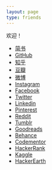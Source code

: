```yaml
---
layout: page
type: friends
---
```

欢迎！

<!-- 这里放一些朋友链接，可以放在这里 -->

<div class="friends-list">
    <ul>
        <li><a href="https://www.jianshu.com/u/78525d43514d">简书</a></li>
        <li><a href="https://github.com/yangjianxin">GitHub</a></li>
        <li><a href="https://www.zhihu.com/people/yang-jian-xin-70">知乎</a></li>
        <li><a href="https://www.douban.com/people/177943046/">豆瓣</a></li>
        <li><a href="https://weibo.com/u/5277102753">微博</a></li>
        <li><a href="https://www.instagram.com/yangjianxin/">Instagram</a></li>
        <li><a href="https://www.facebook.com/yangjianxin">Facebook</a></li>
        <li><a href="https://twitter.com/yangjianxin">Twitter</a></li>
        <li><a href="https://www.linkedin.com/in/yangjianxin/">Linkedin</a></li>
        <li><a href="https://www.pinterest.com/yangjianxin/">Pinterest</a></li>
        <li><a href="https://www.reddit.com/user/yangjianxin">Reddit</a></li>
        <li><a href="https://www.tumblr.com/blog/yangjianxin">Tumblr</a></li>
        <li><a href="https://www.goodreads.com/user/show/10691126-yang-jian-xin">Goodreads</a></li>
        <li><a href="https://www.behance.net/yangjianxin">Behance</a></li>
        <li><a href="https://www.codementor.io/yangjianxin">Codementor</a></li>
        <li><a href="https://www.hackerrank.com/yangjianxin">HackerRank</a></li>
        <li><a href="https://www.kaggle.com/yangjianxin">Kaggle</a></li>
        <li><a href="https://www.hackerearth.com/@yangjianxin">HackerEarth</a></li>
    <ul>
</div>

